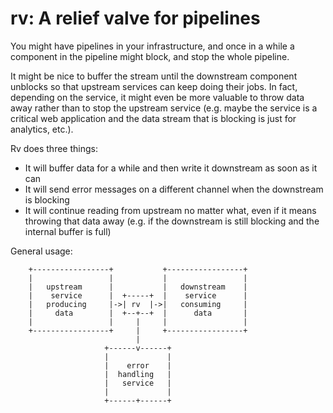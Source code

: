 rv: A relief valve for pipelines
================================

You might have pipelines in your infrastructure, and once in a while
a component in the pipeline might block, and stop the whole pipeline.

It might be nice to buffer the stream until the downstream component
unblocks so that upstream services can keep doing their jobs. In fact,
depending on the service, it might even be more valuable to throw data
away rather than to stop the upstream service (e.g. maybe the service
is a critical web application and the data stream that is blocking is
just for analytics, etc.).

Rv does three things:

- It will buffer data for a while and then write
  it downstream as soon as it can
- It will send error messages on a different channel
  when the downstream is blocking
- It will continue reading from upstream no matter
  what, even if it means throwing that data away
  (e.g. if the downstream is still blocking and the
  internal buffer is full)

General usage:

```
    +-----------------+           +-----------------+
    |                 |           |                 |
    |   upstream      |           |   downstream    |
    |    service      |  +-----+  |    service      |
    |   producing     |->| rv  |->|   consuming     |
    |     data        |  +--+--+  |      data       |
    |                 |     |     |                 |
    +-----------------+     |     +-----------------+
                            |
                     +------v------+
                     |             |
                     |    error    |
                     |  handling   |
                     |   service   |
                     |             |
                     +------+------+
```
